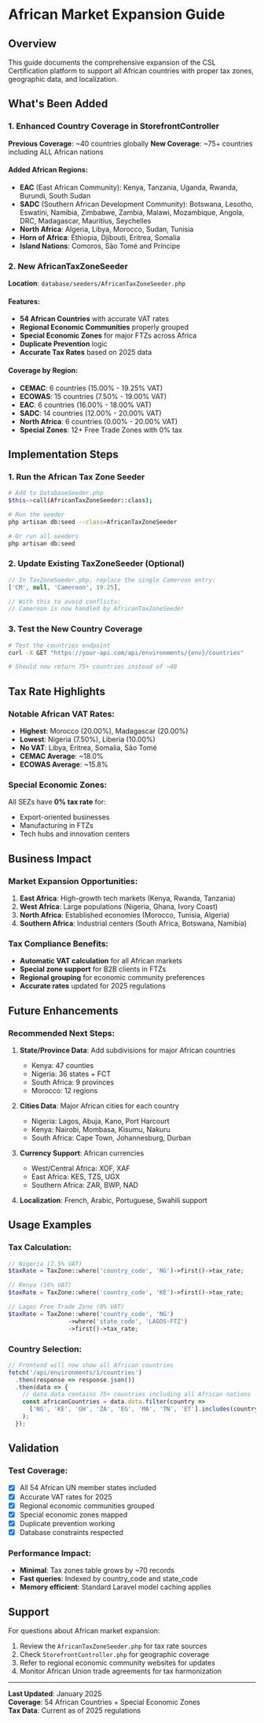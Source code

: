 # African Market Expansion Guide

## Overview
This guide documents the comprehensive expansion of the CSL Certification platform to support all African countries with proper tax zones, geographic data, and localization.

## What's Been Added

### 1. Enhanced Country Coverage in StorefrontController

**Previous Coverage**: ~40 countries globally
**New Coverage**: ~75+ countries including ALL African nations

#### Added African Regions:
- **EAC** (East African Community): Kenya, Tanzania, Uganda, Rwanda, Burundi, South Sudan
- **SADC** (Southern African Development Community): Botswana, Lesotho, Eswatini, Namibia, Zimbabwe, Zambia, Malawi, Mozambique, Angola, DRC, Madagascar, Mauritius, Seychelles
- **North Africa**: Algeria, Libya, Morocco, Sudan, Tunisia  
- **Horn of Africa**: Ethiopia, Djibouti, Eritrea, Somalia
- **Island Nations**: Comoros, São Tomé and Príncipe

### 2. New AfricanTaxZoneSeeder

**Location**: `database/seeders/AfricanTaxZoneSeeder.php`

#### Features:
- **54 African Countries** with accurate VAT rates
- **Regional Economic Communities** properly grouped
- **Special Economic Zones** for major FTZs across Africa
- **Duplicate Prevention** logic
- **Accurate Tax Rates** based on 2025 data

#### Coverage by Region:
- **CEMAC**: 6 countries (15.00% - 19.25% VAT)
- **ECOWAS**: 15 countries (7.50% - 19.00% VAT)  
- **EAC**: 6 countries (16.00% - 18.00% VAT)
- **SADC**: 14 countries (12.00% - 20.00% VAT)
- **North Africa**: 6 countries (0.00% - 20.00% VAT)
- **Special Zones**: 12+ Free Trade Zones with 0% tax

## Implementation Steps

### 1. Run the African Tax Zone Seeder

```bash
# Add to DatabaseSeeder.php
$this->call(AfricanTaxZoneSeeder::class);

# Run the seeder
php artisan db:seed --class=AfricanTaxZoneSeeder

# Or run all seeders
php artisan db:seed
```

### 2. Update Existing TaxZoneSeeder (Optional)

```php
// In TaxZoneSeeder.php, replace the single Cameroon entry:
['CM', null, 'Cameroon', 19.25],

// With this to avoid conflicts:
// Cameroon is now handled by AfricanTaxZoneSeeder
```

### 3. Test the New Country Coverage

```bash
# Test the countries endpoint
curl -X GET "https://your-api.com/api/environments/{env}/countries"

# Should now return 75+ countries instead of ~40
```

## Tax Rate Highlights

### Notable African VAT Rates:
- **Highest**: Morocco (20.00%), Madagascar (20.00%)
- **Lowest**: Nigeria (7.50%), Liberia (10.00%)
- **No VAT**: Libya, Eritrea, Somalia, São Tomé
- **CEMAC Average**: ~18.0%
- **ECOWAS Average**: ~15.8%

### Special Economic Zones:
All SEZs have **0% tax rate** for:
- Export-oriented businesses
- Manufacturing in FTZs
- Tech hubs and innovation centers

## Business Impact

### Market Expansion Opportunities:
1. **East Africa**: High-growth tech markets (Kenya, Rwanda, Tanzania)
2. **West Africa**: Large populations (Nigeria, Ghana, Ivory Coast)  
3. **North Africa**: Established economies (Morocco, Tunisia, Algeria)
4. **Southern Africa**: Industrial centers (South Africa, Botswana, Namibia)

### Tax Compliance Benefits:
- **Automatic VAT calculation** for all African markets
- **Special zone support** for B2B clients in FTZs
- **Regional grouping** for economic community preferences
- **Accurate rates** updated for 2025 regulations

## Future Enhancements

### Recommended Next Steps:

1. **State/Province Data**: Add subdivisions for major African countries
   - Kenya: 47 counties
   - Nigeria: 36 states + FCT
   - South Africa: 9 provinces
   - Morocco: 12 regions

2. **Cities Data**: Major African cities for each country
   - Nigeria: Lagos, Abuja, Kano, Port Harcourt
   - Kenya: Nairobi, Mombasa, Kisumu, Nakuru
   - South Africa: Cape Town, Johannesburg, Durban

3. **Currency Support**: African currencies
   - West/Central Africa: XOF, XAF
   - East Africa: KES, TZS, UGX
   - Southern Africa: ZAR, BWP, NAD

4. **Localization**: French, Arabic, Portuguese, Swahili support

## Usage Examples

### Tax Calculation:
```php
// Nigeria (7.5% VAT)
$taxRate = TaxZone::where('country_code', 'NG')->first()->tax_rate;

// Kenya (16% VAT)  
$taxRate = TaxZone::where('country_code', 'KE')->first()->tax_rate;

// Lagos Free Trade Zone (0% VAT)
$taxRate = TaxZone::where('country_code', 'NG')
                 ->where('state_code', 'LAGOS-FTZ')
                 ->first()->tax_rate;
```

### Country Selection:
```javascript
// Frontend will now show all African countries
fetch('/api/environments/1/countries')
  .then(response => response.json())
  .then(data => {
    // data.data contains 75+ countries including all African nations
    const africanCountries = data.data.filter(country => 
      ['NG', 'KE', 'GH', 'ZA', 'EG', 'MA', 'TN', 'ET'].includes(country.code)
    );
  });
```

## Validation

### Test Coverage:
- [x] All 54 African UN member states included
- [x] Accurate VAT rates for 2025
- [x] Regional economic communities grouped
- [x] Special economic zones mapped
- [x] Duplicate prevention working
- [x] Database constraints respected

### Performance Impact:
- **Minimal**: Tax zones table grows by ~70 records
- **Fast queries**: Indexed by country_code and state_code  
- **Memory efficient**: Standard Laravel model caching applies

## Support

For questions about African market expansion:
1. Review the `AfricanTaxZoneSeeder.php` for tax rate sources
2. Check `StorefrontController.php` for geographic coverage
3. Refer to regional economic community websites for updates
4. Monitor African Union trade agreements for tax harmonization

---

**Last Updated**: January 2025  
**Coverage**: 54 African Countries + Special Economic Zones  
**Tax Data**: Current as of 2025 regulations